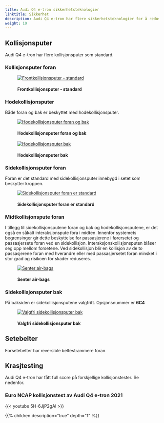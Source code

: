 ```yaml
---
title: Audi Q4 e-tron sikkerhetsteknologier
linktitle: Sikkerhet
description: Audi Q4 e-tron har flere sikkerhetsteknologier for å redusere skader ved kollisjoner
weight: 10
---
```

<!-- markdownlint-disable MD033 -->
## Kollisjonsputer

Audi Q4 e-tron har flere kollisjonsputer som standard.

### Kollisjonsputer foran

<figure>
    <a href="https://media.electrichasgoneaudi.net/multimedia/models/q4-e-tron/technology/safety/frontairbags.jpg">
        <img src="https://media.electrichasgoneaudi.net/multimedia/models/q4-e-tron/technology/safety/frontairbagss.jpg"
        alt="Frontkollisjonsputer - standard" title="Frontkollisjonsputer - standard">
    </a>
    <figcaption><h4>Frontkollisjonsputer - standard</h4></figcaption>
</figure>

### Hodekollisjonsputer

Både foran og bak er beskyttet med hodekollisjonsputer.

<figure>
    <a href="https://media.electrichasgoneaudi.net/multimedia/models/q4-e-tron/technology/safety/sideairbags.jpg">
        <img src="https://media.electrichasgoneaudi.net/multimedia/models/q4-e-tron/technology/safety/sideairbagss.jpg"
        alt="Hodekollisjonsputer foran og bak" title="Hodekollisjonsputer foran og bak">
    </a>
    <figcaption><h4>Hodekollisjonsputer foran og bak</h4></figcaption>
</figure>

<figure>
    <a href="https://media.electrichasgoneaudi.net/multimedia/models/q4-e-tron/technology/safety/airbagssiderear2.jpg">
        <img src="https://media.electrichasgoneaudi.net/multimedia/models/q4-e-tron/technology/safety/airbagssiderear2s.jpg"
        alt="Hodekollisjonsputer bak" title="Hodekollisjonsputer bak">
    </a>
    <figcaption><h4>Hodekollisjonsputer bak</h4></figcaption>
</figure>


### Sidekollisjonsputer foran

Foran er det standard med sidekollisjonsputer innebygd i setet som beskytter kroppen.

<figure>
    <a href="https://media.electrichasgoneaudi.net/multimedia/models/q4-e-tron/technology/safety/airbagssidefront.jpg">
        <img src="https://media.electrichasgoneaudi.net/multimedia/models/q4-e-tron/technology/safety/airbagssidefronts.jpg"
        alt="Sidekollisjonsputer foran er standard" title="Sidekollisjonsputer foran er standard">
    </a>
    <figcaption><h4>Sidekollisjonsputer foran er standard</h4></figcaption>
</figure>

### Midtkollisjonspute foran

I tillegg til sidekollisjonsputene foran og bak og hodekollisjonsputene, er det også en såkalt interaksjonspute fora i midten. Innenfor
systemets begrensinger gir dette beskyttelse for passasjerene i førersetet og passasjersete foran ved en sidekollisjon. Interaksjonskollisjonsputen blåser seg opp mellom forsetene. Ved sidekollisjon blir en kollisjon av de to passasjerene foran
med hverandre eller med passasjersetet foran minsket i stor grad og risikoen for skader reduseres.

<figure>
    <a href="https://media.electrichasgoneaudi.net/multimedia/models/q4-e-tron/technology/safety/consolairbag.jpg">
        <img src="https://media.electrichasgoneaudi.net/multimedia/models/q4-e-tron/technology/safety/consolairbags.jpg"
        alt="Senter air-bags" title="Senter air-bags">
    </a>
    <figcaption><h4>Senter air-bags</h4></figcaption>
</figure>

### Sidekollisjonsputer bak

På baksiden er sidekollisjonsputene valgfritt. Opsjonsnummer er **6C4** 

<figure>
    <a href="https://media.electrichasgoneaudi.net/multimedia/models/q4-e-tron/technology/safety/airbagssiderear.jpg">
        <img src="https://media.electrichasgoneaudi.net/multimedia/models/q4-e-tron/technology/safety/airbagssiderears.jpg"
        alt="Valgfri sidekollisjonsputer bak" title="Valgfri sidekollisjonsputer bak">
    </a>
    <figcaption><h4>Valgfri sidekollisjonsputer bak</h4></figcaption>
</figure>

## Setebelter

Forsetebelter har reversible beltestrammere foran

## Krasjtesting

Audi Q4 e-tron har fått full score på forskjellige kollisjonstester. Se nedenfor.

### Euro NCAP kollisjonstest av Audi Q4 e-tron 2021

{{< youtube 5H-6JjP2gAI >}}

{{% children description="true" depth="1" %}}
